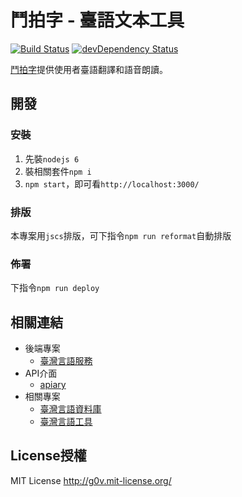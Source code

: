 # 鬥拍字 - 臺語文本工具
[![Build Status](https://travis-ci.org/sih4sing5hong5/tau3_phah4-ji7.svg?branch=master)](https://travis-ci.org/sih4sing5hong5/tau3_phah4-ji7)
[![devDependency Status](https://david-dm.org/sih4sing5hong5/tau3_phah4-ji7/dev-status.svg)](https://david-dm.org/sih4sing5hong5/tau3_phah4-ji7#info=devDependencies)

[鬥拍字](http://xn--p8s96olm5c.xn--v0qr21b.xn--kpry57d)提供使用者臺語翻譯和語音朗讀。


## 開發
### 安裝
1. 先裝`nodejs 6`
2. 裝相關套件`npm i`
3. `npm start`，即可看`http://localhost:3000/`

### 排版
本專案用`jscs`排版，可下指令`npm run reformat`自動排版

### 佈署
下指令`npm run deploy`


## 相關連結
* 後端專案
  * [臺灣言語服務](https://github.com/sih4sing5hong5/tai5-uan5_gian5-gi2_hok8-bu7)
* API介面
  * [apiary](https://app.apiary.io/tai5uan5gian5gi2hok8bu7/editor)
* 相關專案
  * [臺灣言語資料庫](https://github.com/sih4sing5hong5/tai5-uan5_gian5-gi2_tsu1-liau7-khoo3)
  * [臺灣言語工具](https://github.com/sih4sing5hong5/tai5-uan5_gian5-gi2_kang1-ku7)


## License授權
MIT License <http://g0v.mit-license.org/>
